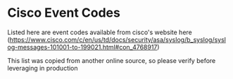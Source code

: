 # Cisco Event Codes

Listed here are event codes available from cisco's website here (https://www.cisco.com/c/en/us/td/docs/security/asa/syslog/b_syslog/syslog-messages-101001-to-199021.html#con_4768917)

This list was copied from another online source, so please verify before leveraging in production
